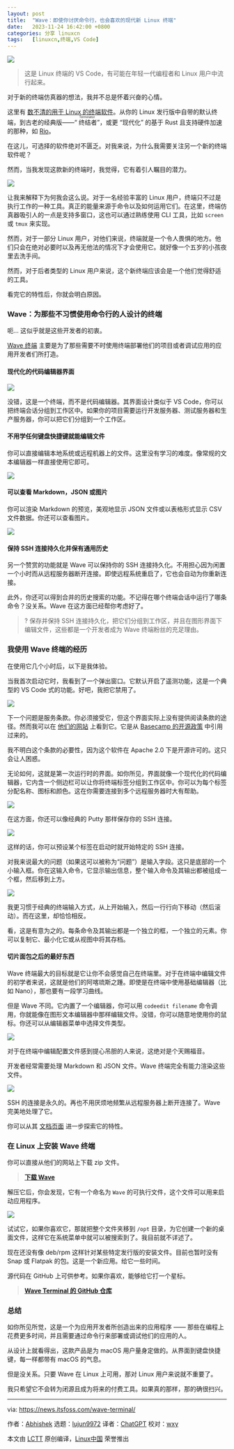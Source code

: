 ```yaml
---
layout: post
title:	"Wave：即使你讨厌命令行，也会喜欢的现代新 Linux 终端"
date:	2023-11-24 16:42:00 +0800 
categories:	分享 linuxcn 
tags:	[linuxcn,终端,VS Code]
---
```



![](/Asserts/Images/album/202311/24/164058enkoo1pol4sllr1p.jpg)



> 
> 这是 Linux 终端的 VS Code，有可能在年轻一代编程者和 Linux 用户中流行起来。
> 
> 
> 


对于新的终端仿真器的想法，我并不总是怀着兴奋的心情。


这里有 [数不清的用于 Linux 的终端软件](https://itsfoss.com/linux-terminal-emulators/)。从你的 Linux 发行版中自带的默认终端，到古老的经典版——“<ruby> 终结者 <rt>  Terminator </rt></ruby>”，或更 “现代化” 的基于 Rust 且支持硬件加速的那种，如 [Rio](https://raphamorim.io/rio/)。


在这儿，可选择的软件绝对不匮乏。对我来说，为什么我需要关注另一个新的终端软件呢？


然而，当我发现这款新的终端时，我觉得，它有着引人瞩目的潜力。


![](/Asserts/Images/album/202311/24/164609t8gewlwo5s5xww3a.png)


让我来解释下为何我会这么说。对于一名经验丰富的 Linux 用户，终端只不过是执行工作的一种工具。真正的能量来源于命令以及如何运用它们。在这里，终端仿真器吸引人的一点是支持多窗口，这也可以通过熟练使用 CLI 工具，比如 `screen` 或 `tmux` 来实现。


然而，对于一部分 Linux 用户，对他们来说，终端就是一个令人畏惧的地方。他们只会在绝对必要时以及再无他法的情况下才会使用它。就好像一个五岁的小孩夜里去洗手间。


然而，对于后者类型的 Linux 用户来说，这个新终端应该会是一个他们觉得舒适的工具。


看完它的特性后，你就会明白原因。


### Wave：为那些不习惯使用命令行的人设计的终端


呃... 这似乎就是这些开发者的初衷。


[Wave 终端](https://www.waveterm.dev/) 主要是为了那些需要不时使用终端部署他们的项目或者调试应用的应用开发者们所打造。


#### 现代化的代码编辑器界面


![](/Asserts/Images/album/202311/24/164617c1lt3fff51qkhulj.png)


没错，这是一个终端，而不是代码编辑器。其界面设计类似于 VS Code，你可以把终端会话分组到工作区中。如果你的项目需要运行开发服务器、测试服务器和生产服务器，你可以把它们分组到一个工作区。


#### 不用学任何键盘快捷键就能编辑文件


你可以直接编辑本地系统或远程机器上的文件。这里没有学习的难度。像常规的文本编辑器一样直接使用它即可。


![](/Asserts/Images/album/202311/24/164628vuqqjgtnvj00unbu.png)


#### 可以查看 Markdown，JSON 或图片


你可以渲染 Markdown 的预览，美观地显示 JSON 文件或以表格形式显示 CSV 文件数据。你还可以查看图片。


![](/Asserts/Images/album/202311/24/164634v50pyi67ey95yu1u.png)


#### 保持 SSH 连接持久化并保有通用历史


另一个赞赏的功能就是 Wave 可以保持你的 SSH 连接持久化。不用担心因为闲置一个小时而从远程服务器断开连接。即使远程系统重启了，它也会自动为你重新连接。


此外，你还可以得到合并的历史搜索的功能。不记得在哪个终端会话中运行了哪条命令？没关系。Wave 在这方面已经帮你考虑好了。



> 
> ? 保存并保持 SSH 连接持久化，把它们分组到工作区，并且在图形界面下编辑文件，这些都是一个开发者成为 Wave 终端粉丝的充足理由。
> 
> 
> 


### 我使用 Wave 终端的经历


在使用它几个小时后，以下是我体验。


当我首次启动它时，我看到了一个弹出窗口。它默认开启了遥测功能，这是一个典型的 VS Code 式的功能。好吧，我把它禁用了。


![](/Asserts/Images/album/202311/24/164203c4zgl64liji5llgg.png)


下一个问题是服务条款。你必须接受它，但这个界面实际上没有提供阅读条款的途径。然而我可以在 [他们的网站](https://www.waveterm.dev/tos) 上看到它。它是从 [Basecamp 的开源政策](https://github.com/basecamp/policies/blob/master/terms/index.md) 中引用过来的。


我不明白这个条款的必要性，因为这个软件在 Apache 2.0 下是开源许可的。这只会让人困惑。


无论如何，这就是第一次运行时的界面。如你所见，界面就像一个现代化的代码编辑器，它内含一个侧边栏可以让你将终端标签分组到工作区中。你可以为每个标签分配名称、图标和颜色。这在你需要连接到多个远程服务器时大有帮助。


![](/Asserts/Images/album/202311/24/164203qj67zbn9ljyb56d7.png)


在这方面，你还可以像经典的 Putty 那样保存你的 SSH 连接。


![](/Asserts/Images/album/202311/24/164203zqpqgq7ee9gmgsqm.png)


这样的话，你可以预设某个标签在启动时就开始特定的 SSH 连接。


对我来说最大的问题（如果这可以被称为“问题”）是输入字段。这只是底部的一个小输入框。你在这输入命令，它显示输出信息，整个输入命令及其输出都被组成一个框，然后移到上方。


![](/Asserts/Images/album/202311/24/164203yeyc2coeoeiqd2yc.png)


我更习惯于经典的终端输入方式，从上开始输入，然后一行行向下移动（然后滚动）。而在这里，却恰恰相反。


看，这是有意为之的。每条命令及其输出都是一个独立的框，一个独立的元素。你可以复制它、最小化它或从视图中将其存档。


#### 切片面包之后的最好东西


Wave 终端最大的目标就是它让你不会感觉自己在终端里。对于在终端中编辑文件的初学者来说，这就是他们的阿喀琉斯之踵。即使是在终端中使用基础编辑器（比如 Nano），那也要有一段学习曲线。


但是 Wave 不同。它内置了一个编辑器，你可以用 `codeedit filename` 命令调用，你就能像在图形文本编辑器中那样编辑文件。没错，你可以随意地使用你的鼠标。你还可以从编辑器菜单中选择文件类型。


![](/Asserts/Images/album/202311/24/164204oq4gztqn77ixutuo.png)


对于在终端中编辑配置文件感到提心吊胆的人来说，这绝对是个天赐福音。


开发者经常需要处理 Markdown 和 JSON 文件。Wave 终端完全有能力渲染这些文件。


![](/Asserts/Images/album/202311/24/164204e1mlpx1l1nnao8xd.png)


SSH 的连接是永久的。再也不用厌烦地频繁从远程服务器上断开连接了。Wave 完美地处理了它。


你可以从其 [文档页面](https://docs.waveterm.dev/quickstart) 进一步探索它的特性。


### 在 Linux 上安装 Wave 终端


你可以直接从他们的网站上下载 zip 文件。



> 
> **[下载 Wave](https://www.waveterm.dev/download)**
> 
> 
> 


解压它后，你会发现，它有一个命名为 `Wave` 的可执行文件，这个文件可以用来启动应用程序。


![](/Asserts/Images/album/202311/24/164205h7fim8mcw2cuqfkk.png)


试试它，如果你喜欢它，那就把整个文件夹移到 `/opt` 目录，为它创建一个新的桌面文件，这样它在系统菜单中就可以被搜索到了。我目前就不详述了。


现在还没有像 deb/rpm 这样针对某些特定发行版的安装文件。目前也暂时没有 Snap 或 Flatpak 的包。这是一个新应用。给它一些时间。


源代码在 GitHub 上可供参考。如果你喜欢，能够给它打一个星标。



> 
> **[Wave Terminal 的 GitHub 仓库](https://github.com/wavetermdev/waveterm)**
> 
> 
> 


### 总结


如你所见所觉，这是一个为应用开发者所创造出来的应用程序 —— 那些在编程上花费更多时间，并且需要通过命令行来部署或调试他们的应用的人。


从设计上就看得出，这款产品是为 macOS 用户量身定做的。从界面到键盘快捷键，每一样都带有 macOS 的气息。


但是没关系。只要 Wave 在 Linux 上可用，那对 Linux 用户来说就不重要了。


我只希望它不会转为闭源且成为将来的付费工具。如果真的那样，那的确很扫兴。




---


via: <https://news.itsfoss.com/wave-terminal/>


作者：[Abhishek](https://news.itsfoss.com/author/root/) 选题：[lujun9972](https://github.com/lujun9972) 译者：[ChatGPT](https://linux.cn/lctt/ChatGPT) 校对：[wxy](https://github.com/wxy)


本文由 [LCTT](https://github.com/LCTT/TranslateProject) 原创编译，[Linux中国](https://linux.cn/) 荣誉推出
